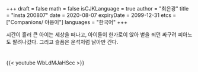 +++
draft = false
math = false
isCJKLanguage = true
author = "최은광"
title = "insta 200807"
date = 2020-08-07
expiryDate = 2099-12-31
etcs = ["Companions/ 야옹이"]
languages = "한국어"
+++

시간이 흘러 큰 아이는 세상을 떠나고, 아이들이 한가로이 앉아 볕을 쬐던 싸구려 피아노도 팔려나갔다. 그리고 슬픔은 운석처럼 낡아만 간다.

#

{{< youtube WbLdMJaHScc >}}